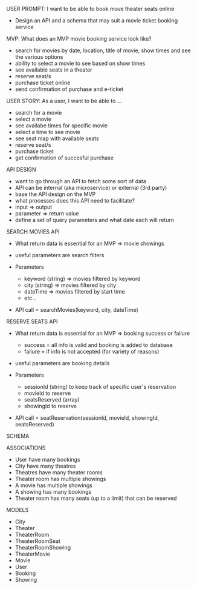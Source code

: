 USER PROMPT: I want to be able to book move theater seats online
- Design an API and a schema that may suit a movie ticket booking service


MVP: What does an MVP movie booking service look like?
 - search for movies by date, location, title of movie, show times and see the various options
 - ability to select a movie to see based on show times
 - see available seats in a theater
 - reserve seat/s
 - purchase ticket online
 - send confirmation of purchase and e-ticket


USER STORY: As a user, I want to be able to ...
- search for a movie
- select a movie
- see availabe times for specific movie
- select a time to see movie
- see seat map with available seats
- reserve seat/s
- purchase ticket
- get confirmation of succesful purchase


API DESIGN
- want to go through an API to fetch some sort of data 
- API can be internal (aka microservice) or external (3rd party)
- base the API design on the MVP
- what processes does this API need to facilitate?
- input => output
- parameter => return value
- define a set of query parameters and what date each will return


SEARCH MOVIES API
- What return data is essential for an MVP => movie showings
- useful parameters are search filters
- Parameters
  - keyword (string) => movies filtered by keyword
  - city (string) => movies filtered by city
  - dateTime => movies filtered by start time
  - etc...
 
 - API call = searchMovies(keyword, city, dateTime)


RESERVE SEATS API
- What return data is essential for an MVP => booking success or failure
  - success = all info is valid and booking is added to database
  - failure = if info is not accepted (for variety of reasons)
- useful parameters are booking details
- Parameters
  - sessionId (string) to keep track of specific user's reservation
  - movieId to reserve
  - seatsReserved (array)
  - showingId to reserve

- API call = seatReservation(sessionId, movieId, showingId, seatsReserved)


SCHEMA

ASSOCIATIONS
- User have many bookings
- City have many theatres
- Theatres have many theater rooms
- Theater room has multiple showings
- A movie has multiple showings
- A showing has many bookings
- Theater room has many seats (up to a limit) that can be reserved


MODELS
- City
- Theater
- TheaterRoom 
- TheaterRoomSeat
- TheaterRoomShowing
- TheaterMovie
- Movie
- User
- Booking
- Showing
